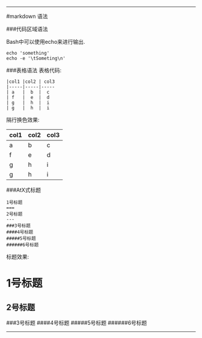_ _ _
#markdown 语法

###代码区域语法

Bash中可以使用echo来进行输出.  

    echo 'something'  
    echo -e '\tSometing\n'  

###表格语法
表格代码:

    |col1 |col2 | col3
    |-----|-----|-----
    | a   |  b  |  c
    | f   |  e  |  d
    | g   |  h  |  i
    | g   |  h  |  i

隔行换色效果:

col1 |col2 | col3
-----|-----|-----
 a   |  b  |  c
 f   |  e  |  d
 g   |  h  |  i
 g   |  h  |  i

###AtX式标题

    1号标题
    ===
    2号标题
    ---
    ###3号标题
    ####4号标题
    #####5号标题
    ######6号标题

标题效果:

1号标题
===
2号标题
---
###3号标题
####4号标题
#####5号标题
######6号标题
_ _ _
